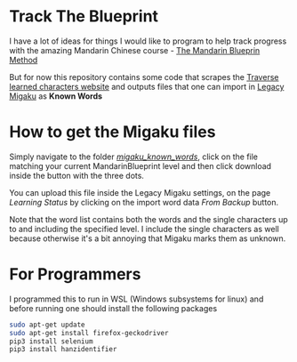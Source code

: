 # Track The Blueprint

I have a lot of ideas for things I would like to program to help track progress with the amazing Mandarin Chinese course - [The Mandarin Blueprin Method](https://www.mandarinblueprint.com/)

But for now this repository contains some code that scrapes the [Traverse learned characters website](https://traverse.link/Mandarin_Blueprint/word-progress/?level=36) and outputs files that one can import in [Legacy Migaku](https://chrome.google.com/webstore/detail/migaku-legacy/acpchjgielgmkgkplljakcibfbjjppbk) as **Known Words**

# How to get the Migaku files
Simply navigate to the folder [_migaku_known_words_](https://github.com/benjaminorthner/trackTheBlueprint/tree/master/migaku_known_words), click on the file matching your current MandarinBlueprint level and then click download inside the button with the three dots.

You can upload this file inside the Legacy Migaku settings, on the page _Learning Status_ by clicking on the import word data _From Backup_ button.

Note that the word list contains both the words and the single characters up to and including the specified level. I include the single characters as well because otherwise it's a bit annoying that Migaku marks them as unknown.


# For Programmers
I programmed this to run in WSL (Windows subsystems for linux) and before running one should install the following packages

```bash
sudo apt-get update
sudo apt-get install firefox-geckodriver
pip3 install selenium
pip3 install hanzidentifier
```
